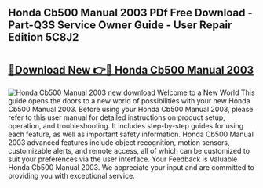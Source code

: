 ## Honda Cb500 Manual 2003 PDf Free Download - Part-Q3S Service Owner Guide - User Repair Edition 5C8J2

# <h2><a href="http://bc77230.oget.top/?id=Honda+Cb500+Manual+2003">🔗Download New 👉🔴 Honda Cb500 Manual 2003</a></h2>

[![Honda Cb500 Manual 2003 new download](https://i.imgur.com/5g1atiW.png)](http://bc77230.oget.top/?id=Honda+Cb500+Manual+2003)
Welcome to a New World This guide opens the doors to a new world of possibilities with your new Honda Cb500 Manual 2003. Before using your Honda Cb500 Manual 2003, please refer to this user manual for detailed instructions on product setup, operation, and troubleshooting. It includes step-by-step guides for using each feature, as well as important safety information. Honda Cb500 Manual 2003 advanced features include object recognition, motion sensors, customizable alerts, and remote access, all of which can be customized to suit your preferences via the user interface. Your Feedback is Valuable Honda Cb500 Manual 2003. We appreciate your input and are committed to providing you with exceptional service.

